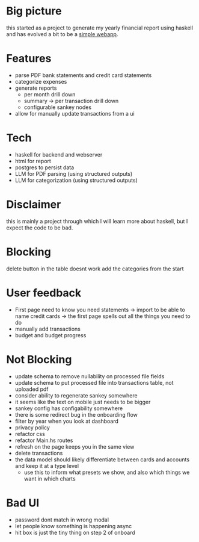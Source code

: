 # Big picture

this started as a project to generate my yearly financial report using haskell
and has evolved a bit to be a [simple webapp](https://myfinancereport.com/).

# Features

- parse PDF bank statements and credit card statements
- categorize expenses
- generate reports
  - per month drill down
  - summary -> per transaction drill down
  - configurable sankey nodes
- allow for manually update transactions from a ui

# Tech

- haskell for backend and webserver
- html for report
- postgres to persist data
- LLM for PDF parsing (using structured outputs)
- LLM for categorization (using structured outputs)

# Disclaimer

this is mainly a project through which I will learn more about haskell, but I expect the code to be bad.

# Blocking

delete button in the table doesnt work
add the categories from the start

# User feedback

- First page need to know you need statements
  -> import to be able to name credit cards
  -> the first page spells out all the things you need to do
- manually add transactions
- budget and budget progress

# Not Blocking

- update schema to remove nullability on processed file fields
- update schema to put processed file into transactions table, not uploaded pdf
- consider ability to regenerate sankey somewhere
- it seems like the text on mobile just needs to be bigger
- sankey config has configability somewhere
- there is some redirect bug in the onboarding flow
- filter by year when you look at dashboard
- privacy policy
- refactor css
- refactor Main.hs routes
- refresh on the page keeps you in the same view
- delete transactions
- the data model should likely differentiate between cards and accounts and keep it at a type level
  - use this to inform what presets we show, and also which things we want in which charts

# Bad UI

- password dont match in wrong modal
- let people know something is happening async
- hit box is just the tiny thing on step 2 of onboard
